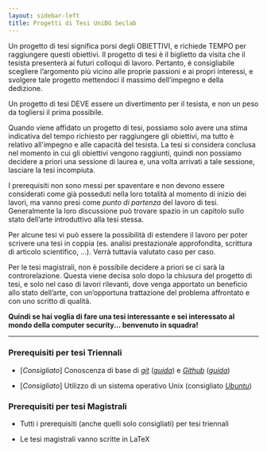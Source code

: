 ```yaml
---
layout: sidebar-left
title: Progetti di Tesi UniBG Seclab
---
```


Un progetto di tesi significa porsi degli OBIETTIVI, e richiede TEMPO per
raggiungere questi obiettivi. Il progetto di tesi è il biglietto da visita che
il tesista presenterà ai futuri colloqui di lavoro. Pertanto, è consigliabile
scegliere l’argomento più vicino alle proprie passioni e ai propri interessi, e
svolgere tale progetto mettendoci il massimo dell’impegno e della dedizione.

Un progetto di tesi DEVE essere un divertimento per il tesista, e non un peso
da togliersi il prima possibile.

Quando viene affidato un progetto di tesi, possiamo solo avere una stima
indicativa del tempo richiesto per raggiungere gli obiettivi, ma tutto è
relativo all'impegno e alle capacità del tesista.  La tesi si considera
conclusa nel momento in cui gli obiettivi vengono raggiunti, quindi non
possiamo decidere a priori una sessione di laurea e, una volta arrivati a tale
sessione, lasciare la tesi incompiuta.

I prerequisiti non sono messi per spaventare e non devono essere considerati
come già posseduti nella loro totalità al momento di inizio dei lavori, ma
vanno presi come *punto di partenza* del lavoro di tesi.  Generalmente la loro
discussione può trovare spazio in un capitolo sullo stato dell’arte
introduttivo alla tesi stessa.

Per alcune tesi vi può essere la possibilità di estendere il lavoro per poter
scrivere una tesi in coppia (es. analisi prestazionale approfondita, scrittura
di articolo scientifico, ...). Verrà tuttavia valutato caso per caso.

Per le tesi magistrali, non è possibile decidere a priori se ci sarà la
controrelazione. Questa viene decisa solo dopo la chiusura del progetto di
tesi, e solo nel caso di lavori rilevanti, dove venga apportato un beneficio
allo stato dell’arte, con un’opportuna trattazione del problema affrontato e
con uno scritto di qualità.

**Quindi se hai voglia di fare una tesi interessante e sei interessato al mondo
della computer security... benvenuto in squadra!**

--------------------------------------------------------------------------------

### Prerequisiti per tesi Triennali

* [*Consigliato*] Conoscenza di base di [*git*](https://git-scm.com)
  ([*guida*](https://try.github.io)) e [*Github*](https://github.com)
  ([*guida*](http://html5today.it/tutorial/github-guida-per-principianti-per-contribuire-ad-un-progetto/))

* [*Consigliato*] Utilizzo di un sistema operativo Unix (consigliato
  [*Ubuntu*](http://tour.ubuntu.com/en/))

### Prerequisiti per tesi Magistrali

* Tutti i prerequisiti (anche quelli solo consigliati) per tesi triennali

* Le tesi magistrali vanno scritte in LaTeX
